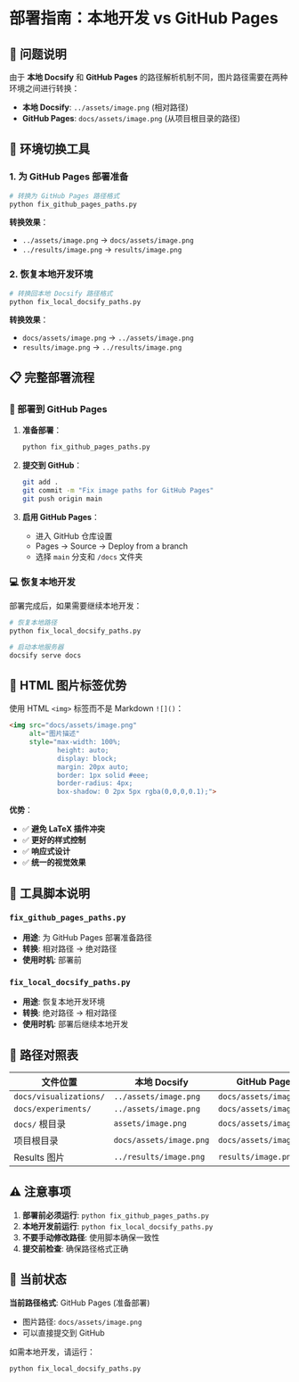 # 部署指南：本地开发 vs GitHub Pages

## 🎯 问题说明

由于 **本地 Docsify** 和 **GitHub Pages** 的路径解析机制不同，图片路径需要在两种环境之间进行转换：

- **本地 Docsify**: `../assets/image.png` (相对路径)
- **GitHub Pages**: `docs/assets/image.png` (从项目根目录的路径)

## 🔄 环境切换工具

### 1. 为 GitHub Pages 部署准备

```bash
# 转换为 GitHub Pages 路径格式
python fix_github_pages_paths.py
```

**转换效果**：
- `../assets/image.png` → `docs/assets/image.png`
- `../results/image.png` → `results/image.png`

### 2. 恢复本地开发环境

```bash
# 转换回本地 Docsify 路径格式
python fix_local_docsify_paths.py
```

**转换效果**：
- `docs/assets/image.png` → `../assets/image.png`
- `results/image.png` → `../results/image.png`

## 📋 完整部署流程

### 🚀 部署到 GitHub Pages

1. **准备部署**：
   ```bash
   python fix_github_pages_paths.py
   ```

2. **提交到 GitHub**：
   ```bash
   git add .
   git commit -m "Fix image paths for GitHub Pages"
   git push origin main
   ```

3. **启用 GitHub Pages**：
   - 进入 GitHub 仓库设置
   - Pages → Source → Deploy from a branch
   - 选择 `main` 分支和 `/docs` 文件夹

### 💻 恢复本地开发

部署完成后，如果需要继续本地开发：

```bash
# 恢复本地路径
python fix_local_docsify_paths.py

# 启动本地服务器
docsify serve docs
```

## 🎨 HTML 图片标签优势

使用 HTML `<img>` 标签而不是 Markdown `![]()`：

```html
<img src="docs/assets/image.png" 
     alt="图片描述" 
     style="max-width: 100%; 
            height: auto; 
            display: block; 
            margin: 20px auto; 
            border: 1px solid #eee; 
            border-radius: 4px; 
            box-shadow: 0 2px 5px rgba(0,0,0,0.1);">
```

**优势**：
- ✅ **避免 LaTeX 插件冲突**
- ✅ **更好的样式控制**
- ✅ **响应式设计**
- ✅ **统一的视觉效果**

## 🔧 工具脚本说明

### `fix_github_pages_paths.py`
- **用途**: 为 GitHub Pages 部署准备路径
- **转换**: 相对路径 → 绝对路径
- **使用时机**: 部署前

### `fix_local_docsify_paths.py`
- **用途**: 恢复本地开发环境
- **转换**: 绝对路径 → 相对路径
- **使用时机**: 部署后继续本地开发

## 📁 路径对照表

| 文件位置 | 本地 Docsify | GitHub Pages |
|---------|-------------|-------------|
| `docs/visualizations/` | `../assets/image.png` | `docs/assets/image.png` |
| `docs/experiments/` | `../assets/image.png` | `docs/assets/image.png` |
| `docs/` 根目录 | `assets/image.png` | `docs/assets/image.png` |
| 项目根目录 | `docs/assets/image.png` | `docs/assets/image.png` |
| Results 图片 | `../results/image.png` | `results/image.png` |

## ⚠️ 注意事项

1. **部署前必须运行**: `python fix_github_pages_paths.py`
2. **本地开发前运行**: `python fix_local_docsify_paths.py`
3. **不要手动修改路径**: 使用脚本确保一致性
4. **提交前检查**: 确保路径格式正确

## 🎯 当前状态

**当前路径格式**: GitHub Pages (准备部署)
- 图片路径: `docs/assets/image.png`
- 可以直接提交到 GitHub

如需本地开发，请运行：
```bash
python fix_local_docsify_paths.py
``` 